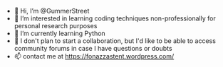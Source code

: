 - 👋 Hi, I’m @GummerStreet
- 👀 I’m interested in learning coding techniques non-professionally for personal research purposes
- 🌱 I’m currently learning Python
- 💞️ I don't plan to start a collaboration, but I'd like to be able to access community forums in case I have questions or doubts 
- 📫 contact me at https://fonazzastent.wordpress.com/

<!---
GummerStreet/GummerStreet is a ✨ special ✨ repository because its `README.md` (this file) appears on your GitHub profile.
You can click the Preview link to take a look at your changes.
--->
